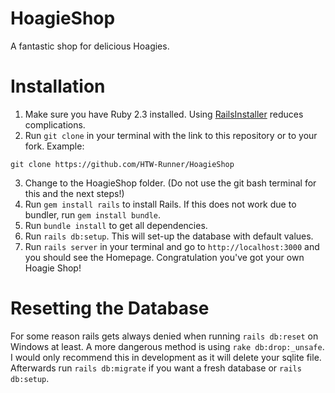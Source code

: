 # HoagieShop
A fantastic shop for delicious Hoagies.

# Installation
1. Make sure you have Ruby 2.3 installed. Using [RailsInstaller](http://railsinstaller.org/en) reduces complications.
2. Run `git clone` in your terminal with the link to this repository or to your fork. Example:
```
git clone https://github.com/HTW-Runner/HoagieShop
```
3. Change to the HoagieShop folder. (Do not use the git bash terminal for this and the next steps!)
4. Run `gem install rails` to install Rails. If this does not work due to bundler, run `gem install bundle`.
5. Run `bundle install` to get all dependencies.
6. Run `rails db:setup`. This will set-up the database with default values.
7. Run `rails server` in your terminal and go to `http://localhost:3000` and you should see the Homepage. Congratulation you've got your own Hoagie Shop!

# Resetting the Database
For some reason rails gets always denied when running `rails db:reset` on Windows at least. A more dangerous method is using `rake db:drop:_unsafe`. I would only recommend this in development as it will delete your sqlite file. Afterwards run `rails db:migrate` if you want a fresh database or `rails db:setup`.